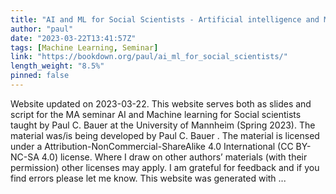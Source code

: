 ```yaml
---
title: "AI and ML for Social Scientists - Artificial intelligence and Machine Learning for Social Scientists"
author: "paul"
date: "2023-03-22T13:41:57Z"
tags: [Machine Learning, Seminar]
link: "https://bookdown.org/paul/ai_ml_for_social_scientists/"
length_weight: "8.5%"
pinned: false
---
```


Website updated on 2023-03-22. This website serves both as slides and script for the MA seminar AI and Machine learning for Social scientists taught by Paul C. Bauer at the University of Mannheim (Spring 2023). The material was/is being developed by Paul C. Bauer . The material is licensed under a Attribution-NonCommercial-ShareAlike 4.0 International (CC BY-NC-SA 4.0) license. Where I draw on other authors’ materials (with their permission) other licenses may apply. I am grateful for feedback and if you find errors please let me know. This website was generated with ...
